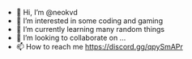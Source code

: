 - 👋 Hi, I’m @neokvd
- 👀 I’m interested in some coding and gaming
- 🌱 I’m currently learning many random things
- 💞️ I’m looking to collaborate on ...
- 📫 How to reach me https://discord.gg/qpySmAPr

<!---
neokvd/neokvd is a ✨ special ✨ repository because its `README.md` (this file) appears on your GitHub profile.
You can click the Preview link to take a look at your changes.
--->
